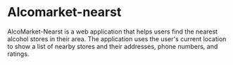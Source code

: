# Alcomarket-nearst
AlcoMarket-Nearst is a web application that helps users find the nearest alcohol stores in their area. 
The application uses the user's current location to show a list of nearby stores and their addresses, phone numbers, and ratings.
